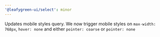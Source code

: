 ```yaml
---
'@leafygreen-ui/select': minor
---
```


Updates mobile styles query. We now trigger mobile styles on `max-width: 768px`, `hover: none` and either `pointer: coarse` or `pointer: none`